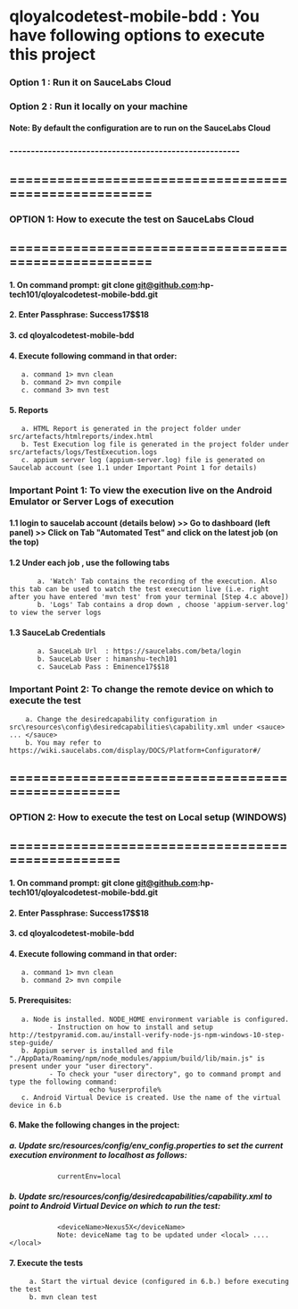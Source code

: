 # qloyalcodetest-mobile-bdd : You have following options to execute this project <br/>
### Option 1 : Run it on SauceLabs Cloud <br/>
### Option 2 : Run it locally on your machine <br/>
#### Note: By default the configuration are to run on the SauceLabs Cloud
### ------------------------------------------------------
## ===================================================== <br/>
### OPTION 1: How to execute the test on SauceLabs Cloud <br/>
## ===================================================== <br/>

#### 1. On command prompt: git clone git@github.com:hp-tech101/qloyalcodetest-mobile-bdd.git <br/>
#### 2. Enter Passphrase: Success17$$18 <br/>
#### 3. cd qloyalcodetest-mobile-bdd <br/>
#### 4. Execute following command in that order: <br/>
       a. command 1> mvn clean 
       b. command 2> mvn compile 
       c. command 3> mvn test 
#### 5. Reports <br/>
       a. HTML Report is generated in the project folder under src/artefacts/htmlreports/index.html 
       b. Test Execution log file is generated in the project folder under src/artefacts/logs/TestExecution.logs 
       c. appium server log (appium-server.log) file is generated on Saucelab account (see 1.1 under Important Point 1 for details)
       
### Important Point 1: To view the execution live on the Android Emulator or Server Logs of execution 
#### 1.1 login to saucelab account (details below) >> Go to dashboard (left panel) >> Click on Tab "Automated Test" and click on the latest job (on the top)
#### 1.2 Under each job , use the following tabs
           a. 'Watch' Tab contains the recording of the execution. Also this tab can be used to watch the test execution live (i.e. right after you have entered 'mvn test' from your terminal [Step 4.c above]) 
           b. 'Logs' Tab contains a drop down , choose 'appium-server.log' to view the server logs
#### 1.3 SauceLab Credentials
           a. SauceLab Url  : https://saucelabs.com/beta/login
           b. SauceLab User : himanshu-tech101
           c. SauceLab Pass : Eminence17$$18

### Important Point 2: To change the remote device on which to execute the test 
        a. Change the desiredcapability configuration in src\resources\config\desiredcapabilities\capability.xml under <sauce> ... </sauce>
        b. You may refer to https://wiki.saucelabs.com/display/DOCS/Platform+Configurator#/
       
## ================================================= <br/> 
### OPTION 2: How to execute the test on Local setup (WINDOWS) <br/>
## ================================================= <br/>

#### 1. On command prompt: git clone git@github.com:hp-tech101/qloyalcodetest-mobile-bdd.git <br/>
#### 2. Enter Passphrase: Success17$$18 <br/>
#### 3. cd qloyalcodetest-mobile-bdd <br/>
#### 4. Execute following command in that order: <br/>
       a. command 1> mvn clean 
       b. command 2> mvn compile 
#### 5. Prerequisites:
       a. Node is installed. NODE_HOME environment variable is configured. 
              - Instruction on how to install and setup http://testpyramid.com.au/install-verify-node-js-npm-windows-10-step-step-guide/
       b. Appium server is installed and file "./AppData/Roaming/npm/node_modules/appium/build/lib/main.js" is present under your "user directory". 
              - To check your "user directory", go to command prompt and type the following command:
                        echo %userprofile%
       c. Android Virtual Device is created. Use the name of the virtual device in 6.b 
       
#### 6. Make the following changes in the project:
##### a. Update src/resources/config/env_config.properties to set the current execution environment to localhost as follows:
                currentEnv=local
##### b. Update src/resources/config/desiredcapabilities/capability.xml to point to Android Virtual Device on which to run the test:
                <deviceName>Nexus5X</deviceName> 
                Note: deviceName tag to be updated under <local> .... </local>

#### 7. Execute the tests
         a. Start the virtual device (configured in 6.b.) before executing the test 
         b. mvn clean test
         
                
           
